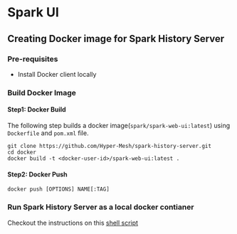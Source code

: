# Spark UI

## Creating Docker image for Spark History Server

### Pre-requisites

- Install Docker client locally

### Build Docker Image

#### Step1: Docker Build

The following step builds a docker image(`spark/spark-web-ui:latest`) using `Dockerfile` and `pom.xml` file. 

```shell
git clone https://github.com/Hyper-Mesh/spark-history-server.git
cd docker
docker build -t <docker-user-id>/spark-web-ui:latest . 
```

#### Step2: Docker Push

```shell script
docker push [OPTIONS] NAME[:TAG]
```

### Run Spark History Server as a local docker contianer

Checkout the instructions on this [shell script](https://github.com/Hyper-Mesh/spark-history-server/blob/main/docker/launch_spark_history_server_locally.sh) 
